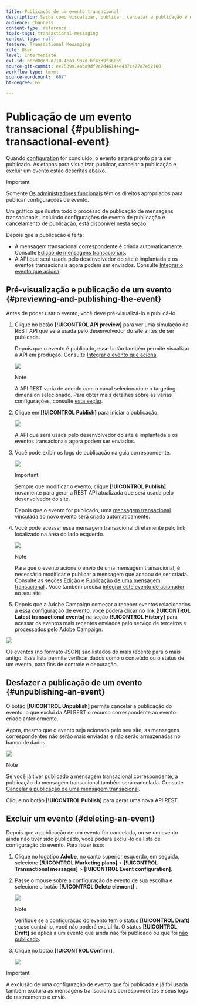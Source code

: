 ```yaml
---
title: Publicação de um evento transacional
description: Saiba como visualizar, publicar, cancelar a publicação e excluir uma configuração de evento transacional.
audience: channels
content-type: reference
topic-tags: transactional-messaging
context-tags: null
feature: Transactional Messaging
role: User
level: Intermediate
exl-id: 6bcd8dcd-d710-4ca3-937d-bf4339f36069
source-git-commit: ee7539914aba9df9e7d46144e437c477a7e52168
workflow-type: tm+mt
source-wordcount: '607'
ht-degree: 6%

---
```


# Publicação de um evento transacional {#publishing-transactional-event}

Quando [configuration](../../channels/using/configuring-transactional-event.md) for concluído, o evento estará pronto para ser publicado. As etapas para visualizar, publicar, cancelar a publicação e excluir um evento estão descritas abaixo.

>[!IMPORTANT]
>
>Somente [Os administradores funcionais](../../administration/using/users-management.md#functional-administrators) <!--being part of the **[!UICONTROL All]** [organizational unit](../../administration/using/organizational-units.md) -->têm os direitos apropriados para publicar configurações de evento.

Um gráfico que ilustra todo o processo de publicação de mensagens transacionais, incluindo configurações de evento de publicação e cancelamento de publicação, está disponível [nesta seção](../../channels/using/publishing-transactional-message.md).

Depois que a publicação é feita:
* A mensagem transacional correspondente é criada automaticamente. Consulte [Edição de mensagens transacionais](../../channels/using/editing-transactional-message.md).
* A API que será usada pelo desenvolvedor do site é implantada e os eventos transacionais agora podem ser enviados. Consulte [Integrar o evento que aciona](../../channels/using/getting-started-with-transactional-msg.md#integrate-event-trigger).

## Pré-visualização e publicação de um evento {#previewing-and-publishing-the-event}

Antes de poder usar o evento, você deve pré-visualizá-lo e publicá-lo.

1. Clique no botão **[!UICONTROL API preview]** para ver uma simulação da REST API que será usada pelo desenvolvedor do site antes de ser publicada.

   Depois que o evento é publicado, esse botão também permite visualizar a API em produção. Consulte [Integrar o evento que aciona](../../channels/using/getting-started-with-transactional-msg.md#integrate-event-trigger).

   ![](assets/message-center_api_preview.png)

   >[!NOTE]
   >
   >A API REST varia de acordo com o canal selecionado e o targeting dimension selecionado. Para obter mais detalhes sobre as várias configurações, consulte [esta seção](../../channels/using/configuring-transactional-event.md#transactional-event-specific-configurations).

1. Clique em **[!UICONTROL Publish]** para iniciar a publicação.

   ![](assets/message-center_pub.png)

   A API que será usada pelo desenvolvedor do site é implantada e os eventos transacionais agora podem ser enviados.

1. Você pode exibir os logs de publicação na guia correspondente.

   ![](assets/message-center_logs.png)

   >[!IMPORTANT]
   >
   >Sempre que modificar o evento, clique **[!UICONTROL Publish]** novamente para gerar a REST API atualizada que será usada pelo desenvolvedor do site.

   Depois que o evento for publicado, uma [mensagem transacional](../../channels/using/editing-transactional-message.md) vinculada ao novo evento será criada automaticamente.

1. Você pode acessar essa mensagem transacional diretamente pelo link localizado na área do lado esquerdo.

   ![](assets/message-center_messagegeneration.png)

   >[!NOTE]
   >
   >Para que o evento acione o envio de uma mensagem transacional, é necessário modificar e publicar a mensagem que acabou de ser criada. Consulte as seções [Edição](../../channels/using/editing-transactional-message.md) e [Publicação de uma mensagem transacional](../../channels/using/publishing-transactional-message.md) . Você também precisa [integrar este evento de acionador](../../channels/using/getting-started-with-transactional-msg.md#integrate-event-trigger) ao seu site.

1. Depois que a Adobe Campaign começar a receber eventos relacionados a essa configuração de evento, você poderá clicar no link **[!UICONTROL Latest transactional events]** na seção **[!UICONTROL History]** para acessar os eventos mais recentes enviados pelo serviço de terceiros e processados pelo Adobe Campaign.

![](assets/message-center_latest-events.png)

Os eventos (no formato JSON) são listados do mais recente para o mais antigo. Essa lista permite verificar dados como o conteúdo ou o status de um evento, para fins de controle e depuração.

## Desfazer a publicação de um evento {#unpublishing-an-event}

O botão **[!UICONTROL Unpublish]** permite cancelar a publicação do evento, o que exclui da API REST o recurso correspondente ao evento criado anteriormente.

Agora, mesmo que o evento seja acionado pelo seu site, as mensagens correspondentes não serão mais enviadas e não serão armazenadas no banco de dados.

![](assets/message-center_unpublish.png)

>[!NOTE]
>
>Se você já tiver publicado a mensagem transacional correspondente, a publicação da mensagem transacional também será cancelada. Consulte [Cancelar a publicação de uma mensagem transacional](../../channels/using/publishing-transactional-message.md#unpublishing-a-transactional-message).

Clique no botão **[!UICONTROL Publish]** para gerar uma nova API REST.

<!--## Transactional messaging publication process {#transactional-messaging-pub-process}

The chart below illustrates the transactional messaging publication process.

![](assets/message-center_pub-process.png)

For more on publishing, pausing and unpublishing a transactional message, see [this section](../../channels/using/publishing-transactional-message.md).-->

## Excluir um evento {#deleting-an-event}

Depois que a publicação de um evento for cancelada, ou se um evento ainda não tiver sido publicado, você poderá excluí-lo da lista de configuração do evento. Para fazer isso:

1. Clique no logotipo **Adobe**, no canto superior esquerdo, em seguida, selecione **[!UICONTROL Marketing plans]** > **[!UICONTROL Transactional messages]** > **[!UICONTROL Event configuration]**.
1. Passe o mouse sobre a configuração de evento de sua escolha e selecione o botão **[!UICONTROL Delete element]** .

   ![](assets/message-center_delete-button.png)

   >[!NOTE]
   >
   >Verifique se a configuração do evento tem o status **[!UICONTROL Draft]** ; caso contrário, você não poderá excluí-la. O status **[!UICONTROL Draft]** se aplica a um evento que ainda não foi publicado ou que foi [não publicado](#unpublishing-an-event).

1. Clique no botão **[!UICONTROL Confirm]**.

   ![](assets/message-center_delete-confirm.png)

>[!IMPORTANT]
>
>A exclusão de uma configuração de evento que foi publicada e já foi usada também excluirá as mensagens transacionais correspondentes e seus logs de rastreamento e envio.
